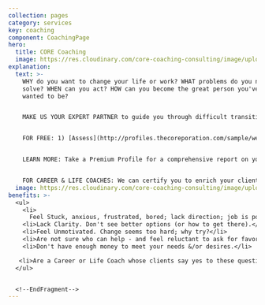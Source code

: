 ```yaml
---
collection: pages
category: services
key: coaching
component: CoachingPage
hero:
  title: CORE Coaching
  image: https://res.cloudinary.com/core-coaching-consulting/image/upload/v1596493058/pexels-pixabay-161154_uftaqi.jpg
explanation:
  text: >-
    WHY do you want to change your life or work? WHAT problems do you need to
    solve? WHEN can you act? HOW can you become the great person you've always
    wanted to be?


    MAKE US YOUR EXPERT PARTNER to guide you through difficult transitions, remove obstacles so you can transform yourself into a powerful holistic leader of every part of your life, work, and relationships. 


    FOR FREE: 1) [Assess](http://profiles.thecoreporation.com/sample/welcome) your greatest strength and liability; 2) Career Compass Report; 3) SOS: Switch Off Stress app; 4) Instructional Videos.


    LEARN MORE: Take a Premium Profile for a comprehensive report on your strengths and weaknesses (plus specific ways to improve them).....  Check out our excellent programs (Productivity, Stress, Prospering, Leading Your Life and Work \[seminar or the 3-month implementation program])...OR send questions via the message link to explore how one-on-one CORE Coaching could change your life, work and relationships, now and forever


    FOR CAREER & LIFE COACHES: We can certify you to enrich your clients with The Balancing Act's holistic processes, programs and profiles.
  image: https://res.cloudinary.com/core-coaching-consulting/image/upload/v1600816113/Coaching_cropped_ibup02.jpg
benefits: >-
  <ul>
    <li>
      Feel Stuck, anxious, frustrated, bored; lack direction; job is poor fit.</li>
    <li>Lack Clarity. Don't see better options (or how to get there).</li>
    <li>Feel Unmotivated. Change seems too hard; why try?</li>
    <li>Are not sure who can help - and feel reluctant to ask for favors.</li>
    <li>Don't have enough money to meet your needs &/or desires.</li>

   <li>Are a Career or Life Coach whose clients say yes to these questions.</li>
  </ul>


  <!--EndFragment-->
---
```

